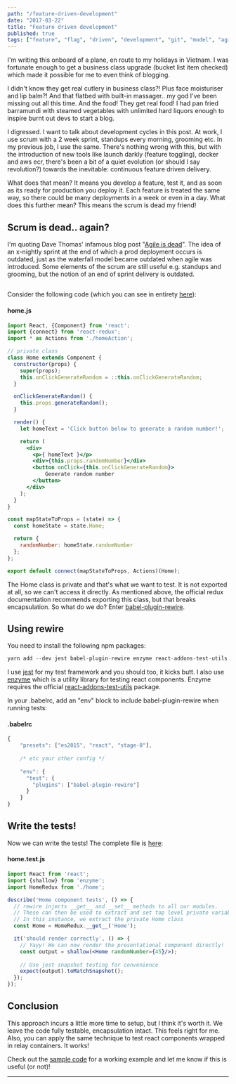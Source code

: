 ```yaml
---
path: "/feature-driven-development"
date: "2017-03-22"
title: "Feature driven development"
published: true
tags: ["feature", "flag", "driven", "development", "git", "model", "agile", "scrum", "sprint"]
---
```

I'm writing this onboard of a plane, en route to my holidays in Vietnam. I was fortunate enough to get a business class upgrade (bucket list item
checked) which made it possible for me to even think of blogging. 

I didn't know they get real cutlery in business class?! Plus face moisturiser and lip
balm?! And that flatbed with built-in massager.. my god I've been missing out all this time. And the food! They get real food! I had pan fried
barramundi with steamed vegetables with unlimited hard liquors enough to inspire burnt out devs to start a blog.

I digressed. I want to talk about development cycles in this post. At work, I use scrum with a 2 week sprint, standups every morning, grooming etc. In my previous
job, I use the same. There's nothing wrong with this, but with the introduction of new tools like launch darkly (feature toggling), docker and aws ecr, there's
been a bit of a quiet evolution (or should I say revolution?) towards the inevitable: continuous feature driven delivery. 

What does that mean? It means you develop
a feature, test it, and as soon as its ready for production you deploy it. Each feature is treated the same way, so there could be many deployments in a week
or even in a day. What does this further mean? This means the scrum is dead my friend!

## Scrum is dead.. again?
I'm quoting Dave Thomas' infamous blog post "[Agile is dead](http://davethomas.org)". The idea of an x-nightly sprint at the end of which a prod deployment occurs
 is outdated, just as the waterfall model became outdated when agile was introduced. Some elements of the scrum are still useful e.g. standups and grooming, but the 
 notion of an end of sprint delivery is outdated.
 
## 


Consider the following code (which you can see in entirety [here](https://github.com/yusinto/test-react/blob/master/src/universal/home/home.js)):

#### home.js
```jsx
import React, {Component} from 'react';
import {connect} from 'react-redux';
import * as Actions from './homeAction';

// private class
class Home extends Component {
  constructor(props) {
    super(props);
    this.onClickGenerateRandom = ::this.onClickGenerateRandom;
  }

  onClickGenerateRandom() {
    this.props.generateRandom();
  }

  render() {
    let homeText = 'Click button below to generate a random number!';

    return (
      <div>
        <p>{ homeText }</p>
        <div>{this.props.randomNumber}</div>
        <button onClick={this.onClickGenerateRandom}>
            Generate random number
        </button>
      </div>
    );
  }
}

const mapStateToProps = (state) => {
  const homeState = state.Home;

  return {
    randomNumber: homeState.randomNumber
  };
};

export default connect(mapStateToProps, Actions)(Home);
```

The Home class is private and that's what we want to test. It is not exported at all, so we can't access it directly. 
As mentioned above, the official redux documentation recommends exporting this class, but that breaks encapsulation.
So what do we do? Enter [babel-plugin-rewire](https://github.com/speedskater/babel-plugin-rewire).

## Using rewire
You need to install the following npm packages:

```jsx
yarn add --dev jest babel-plugin-rewire enzyme react-addons-test-utils
```

I use [jest](https://facebook.github.io/jest/) for my test framework and you should too, it kicks butt. 
I also use [enzyme](https://github.com/airbnb/enzyme) which is a utility library for testing react components. 
Enzyme requires the official [react-addons-test-utils](https://facebook.github.io/react/docs/test-utils.html) package.

In your .babelrc, add an "env" block to include babel-plugin-rewire when running tests:

#### .babelrc
```jsx
{
    "presets": ["es2015", "react", "stage-0"],
    
    /* etc your other config */
    
    "env": {
      "test": {
        "plugins": ["babel-plugin-rewire"]
      }
    }
}
```

## Write the tests!
Now we can write the tests! The complete file is [here](https://github.com/yusinto/test-react/blob/master/src/universal/home/home.test.js):

#### home.test.js
```jsx
import React from 'react';
import {shallow} from 'enzyme';
import HomeRedux from './home';

describe('Home component tests', () => {
  // rewire injects __get__ and __set__ methods to all our modules.
  // These can then be used to extract and set top level private variables.
  // In this instance, we extract the private Home class
  const Home = HomeRedux.__get__('Home');

  it('should render correctly', () => {
    // Yayy! We can now render the presentational component directly! 
    const output = shallow(<Home randomNumber={45}/>);
    
    // Use jest snapshot testing for convenience
    expect(output).toMatchSnapshot();
  });
});
```

## Conclusion
This approach incurs a little more time to setup, but I think it's worth it. We leave the code fully testable, encapsulation intact. 
This feels right for me. Also, you can apply the same technique to test react components wrapped in relay containers. It works! 

Check out the [sample code](https://github.com/yusinto/test-react) for a working example and let me know if this is useful (or not)!

---------------------------------------------------------------------------------------
